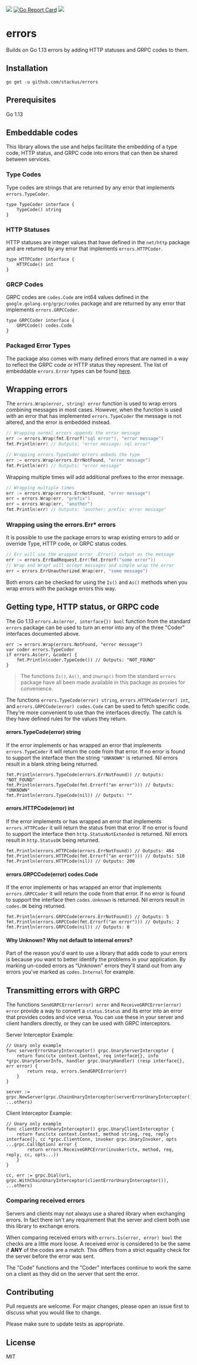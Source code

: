 ![](https://github.com/stackus/errors/workflows/CI/badge.svg)
[![Go Report Card](https://goreportcard.com/badge/github.com/stackus/errors)](https://goreportcard.com/report/github.com/stackus/errors)
[![](https://godoc.org/github.com/stackus/errors?status.svg)](https://pkg.go.dev/github.com/stackus/errors)

# errors

Builds on Go 1.13 errors by adding HTTP statuses and GRPC codes to them.

## Installation

    go get -u github.com/stackus/errors

## Prerequisites

Go 1.13

## Embeddable codes

This library allows the use and helps facilitate the embedding of a type code, HTTP status, and GRPC code into errors
that can then be shared between services.

### Type Codes

Type codes are strings that are returned by any error that implements `errors.TypeCoder`.

    type TypeCoder interface {
        TypeCode() string
    }

### HTTP Statuses

HTTP statuses are integer values that have defined in the `net/http` package and are returned by any error that
implements `errors.HTTPCoder`.

    type HTTPCoder interface {
        HTTPCode() int
    }

### GRCP Codes

GRPC codes are `codes.Code` are int64 values defined in the `google.golang.org/grpc/codes` package and are returned by
any error that implements `errors.GRPCCoder`.

    type GRPCCoder interface {
        GRPCCode() codes.Code
    }

### Packaged Error Types

The package also comes with many defined errors that are named in a way to reflect the GRPC code or HTTP status they
represent. The list of embeddable `errors.Error` types can be
found [here](https://github.com/stackus/errors/blob/master/types.go).

## Wrapping errors

The `errors.Wrap(error, string) error` function is used to wrap errors combining messages in most cases. However, when
the function is used with an error that has implemented `errors.TypeCoder` the message is not altered, and the error is
embedded instead.

```go
// Wrapping normal errors appends the error message
err := errors.Wrap(fmt.Errorf("sql error"), "error message")
fmt.Println(err) // Outputs: "error message: sql error"

// Wrapping errors.TypeCoder errors embeds the type
err := errors.Wrap(errors.ErrNotFound, "error message")
fmt.Println(err) // Outputs: "error message"

```

Wrapping multiple times will add additional prefixes to the error message.

```go
// Wrapping multiple times
err := errors.Wrap(errors.ErrNotFound, "error message")
err = errors.Wrap(err, "prefix")
err = errors.Wrap(err, "another")
fmt.Println(err) // Outputs: "another: prefix: error message"
```

### Wrapping using the errors.Err* errors

It is possible to use the package errors to wrap existing errors to add or override Type, HTTP code, or GRPC status codes.

```go
// Err will use the wrapped error .Error() output as the message
err := errors.ErrBadRequest.Err(fmt.Errorf("some error"))
// Wrap and Wrapf will accept messages and simple wrap the error
err = errors.ErrUnauthorized.Wrap(err, "some message")
```

Both errors can be checked for using the `Is()` and `As()` methods when you wrap errors with the package errors this way.

## Getting type, HTTP status, or GRPC code

The Go 1.13 `errors.As(error, interface{}) bool` function from the standard `errors` package can be used to turn an
error into any of the three "Coder" interfaces documented above.

    err := errors.Wrap(errors.NotFound, "error message")
    var coder errors.TypeCoder
    if errors.As(err, &coder) {
        fmt.Println(coder.TypeCode()) // Outputs: "NOT_FOUND"
    }

> The functions `Is()`, `As()`, and `Unwrap()` from the standard `errors` package have all been made available in this package as proxies for convenience.

The functions `errors.TypeCode(error) string`, `errors.HTTPCode(error) int`, and `errors.GRPCCode(error) codes.Code` can
be used to fetch specific code. They're more convenient to use than the interfaces directly. The catch is they have
defined rules for the values they return.

#### errors.TypeCode(error) string

If the error implements or has wrapped an error that implements `errors.TypeCoder` it will return the code from that
error. If no error is found to support the interface then the string `"UNKNOWN"` is returned. Nil errors result in a
blank string being returned.

    fmt.Println(errors.TypeCode(errors.ErrNotFound)) // Outputs: "NOT_FOUND"
    fmt.Println(errors.TypeCode(fmt.Errorf("an error"))) // Outputs: "UNKNOWN"
    fmt.Println(errors.TypeCode(nil)) // Outputs: ""

#### errors.HTTPCode(error) int

If the error implements or has wrapped an error that implements `errors.HTTPCoder` it will return the status from that
error. If no error is found to support the interface then `http.StatusNotExtended` is returned. Nil errors result
in `http.StatusOK` being returned.

    fmt.Println(errors.HTTPCode(errors.ErrNotFound)) // Outputs: 404
    fmt.Println(errors.HTTPCode(fmt.Errorf("an error"))) // Outputs: 510
    fmt.Println(errors.HTTPCode(nil)) // Outputs: 200

#### errors.GRPCCode(error) codes.Code

If the error implements or has wrapped an error that implements `errors.GRPCCoder` it will return the code from that
error. If no error is found to support the interface then `codes.Unknown` is returned. Nil errors result in `codes.OK`
being returned.

    fmt.Println(errors.GRPCCode(errors.ErrNotFound)) // Outputs: 5
    fmt.Println(errors.GRPCCode(fmt.Errorf("an error"))) // Outputs: 2
    fmt.Println(errors.GRPCCode(nil)) // Outputs: 0

#### Why Unknown? Why not default to internal errors?

Part of the reason you'd want to use a library that adds code to your errors is because you want to better identify the
problems in your application. By marking un-coded errors as "Unknown" errors they'll stand out from any errors you've
marked as `codes.Internal` for example.

## Transmitting errors with GRPC

The functions `SendGRPCError(error) error` and `ReceiveGRPCError(error) error` provide a way to convert
a `status.Status` and its error into an error that provides codes and vice versa. You can use these in your server and
client handlers directly, or they can be used with GRPC interceptors.

Server Interceptor Example:

    // Unary only example
    func serverErrorUnaryInterceptor() grpc.UnaryServerInterceptor {
	    return func(ctx context.Context, req interface{}, info *grpc.UnaryServerInfo, handler grpc.UnaryHandler) (resp interface{}, err error) {
		    return resp, errors.SendGRPCError(err)
    	}
    }

    server := grpc.NewServer(grpc.ChainUnaryInterceptor(serverErrorUnaryInterceptor()), ...others)

Client Interceptor Example:

    // Unary only example
    func clientErrorUnaryInterceptor() grpc.UnaryClientInterceptor {
	    return func(ctx context.Context, method string, req, reply interface{}, cc *grpc.ClientConn, invoker grpc.UnaryInvoker, opts ...grpc.CallOption) error {
		    return errors.ReceiveGRPCError(invoker(ctx, method, req, reply, cc, opts...))
    	}
    }

    cc, err := grpc.Dial(uri, grpc.WithChainUnaryInterceptor(clientErrorUnaryInterceptor()), ...others)

### Comparing received errors

Servers and clients may not always use a shared library when exchanging errors. In fact there isn't any requirement that
the server and client both use this library to exchange errors.

When comparing received errors with `errors.Is(error, error) bool` the checks are a little more loose. A received error
is considered to be the same if **ANY** of the codes are a match. This differs from a strict equality check for the
server before the error was sent.

The "Code" functions and the "Coder" interfaces continue to work the same on a client as they did on the server that
sent the error.

## Contributing

Pull requests are welcome. For major changes, please open an issue first to discuss what you would like to change.

Please make sure to update tests as appropriate.

## License

MIT

